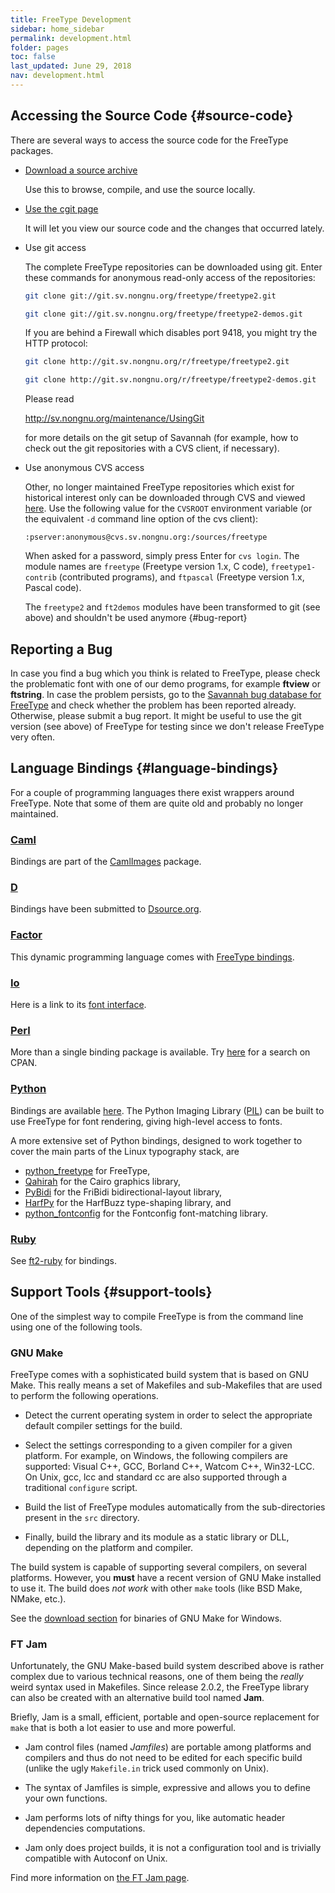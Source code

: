 ```yaml
---
title: FreeType Development
sidebar: home_sidebar
permalink: development.html
folder: pages
toc: false
last_updated: June 29, 2018
nav: development.html
---
```


## Accessing the Source Code {#source-code}

There are several ways to access the source code for the FreeType
packages.

-   [Download a source archive](download.html)

    Use this to browse, compile, and use the source locally.

-   [Use the cgit page](http://git.savannah.gnu.org/cgit/freetype/)

    It will let you view our source code and the changes that occurred
    lately.

-   Use git access

    The complete FreeType repositories can be downloaded using git.
    Enter these commands for anonymous read-only access of the
    repositories:

    ```bash
    git clone git://git.sv.nongnu.org/freetype/freetype2.git
    ```
    ```bash
    git clone git://git.sv.nongnu.org/freetype/freetype2-demos.git
    ```
    If you are behind a Firewall which disables port 9418, you might try
    the HTTP protocol:

    ```bash
    git clone http://git.sv.nongnu.org/r/freetype/freetype2.git
    ```
    ```bash
    git clone http://git.sv.nongnu.org/r/freetype/freetype2-demos.git
    ```
    Please read

    <http://sv.nongnu.org/maintenance/UsingGit>

    for more details on the git setup of Savannah (for example, how to
    check out the git repositories with a CVS client, if necessary).

-   Use anonymous CVS access

    Other, no longer maintained FreeType repositories which exist for
    historical interest only can be downloaded through CVS and viewed
    [here](http://cvs.savannah.gnu.org/viewvc/?root=freetype). Use the
    following value for the `CVSROOT` environment variable (or the
    equivalent `-d` command line option of the cvs client):

    `:pserver:anonymous@cvs.sv.nongnu.org:/sources/freetype`

    When asked for a password, simply press Enter for `cvs login`. The
    module names are `freetype` (Freetype version 1.x, C code),
    `freetype1-contrib` (contributed programs), and `ftpascal` (Freetype
    version 1.x, Pascal code).

    The `freetype2` and `ft2demos` modules have been transformed to git
    (see above) and shouldn\'t be used anymore {#bug-report}

## Reporting a Bug

In case you find a bug which you think is related to FreeType, please
check the problematic font with one of our demo programs, for example
**ftview** or **ftstring**. In case the problem persists, go to the
[Savannah bug database for
FreeType](https://savannah.nongnu.org/bugs/?group=freetype) and check
whether the problem has been reported already. Otherwise, please submit
a bug report. It might be useful to use the git version (see above) of
FreeType for testing since we don\'t release FreeType very often.

## Language Bindings {#language-bindings}

For a couple of programming languages there exist wrappers around
FreeType. Note that some of them are quite old and probably no longer
maintained.

### [Caml](http://caml.inria.fr/)

Bindings are part of the
[CamlImages](http://cristal.inria.fr/camlimages/eng.html) package.

### [D](http://dlang.org)

Bindings have been submitted to
[Dsource.org](http://svn.dsource.org/projects/bindings/trunk/freetype/).

### [Factor](http://factorcode.org/)

This dynamic programming language comes with [FreeType
bindings](http://docs.factorcode.org/content/vocab-freetype.html).

### [Io](http://iolanguage.org/)

Here is a link to its [font
interface](http://iolanguage.org/scm/io/docs/reference/index.html#/Graphics/Font/Font).

### [Perl](http://www.perl.org)

More than a single binding package is available. Try
[here](http://search.cpan.org/search?m=all&q=freetype&s=1) for a search
on CPAN.

### [Python](https://www.python.org)

Bindings are available [here](https://github.com/rougier/freetype-py/).
The Python Imaging Library
([PIL](http://www.pythonware.com/products/pil/)) can be built to use
FreeType for font rendering, giving high-level access to fonts.

A more extensive set of Python bindings, designed to work together to
cover the main parts of the Linux typography stack, are

-   [python\_freetype](https://github.com/ldo/python_freetype) for
    FreeType,
-   [Qahirah](https://github.com/ldo/qahirah) for the Cairo graphics
    library,
-   [PyBidi](https://github.com/ldo/pybidi) for the FriBidi
    bidirectional-layout library,
-   [HarfPy](https://github.com/ldo/harfpy) for the HarfBuzz
    type-shaping library, and
-   [python\_fontconfig](https://github.com/ldo/python_fontconfig) for
    the Fontconfig font-matching library.

### [Ruby](https://www.ruby-lang.org)

See [ft2-ruby](https://rubygems.org/gems/ft2-ruby) for bindings.

## Support Tools {#support-tools}

One of the simplest way to compile FreeType is from the command line
using one of the following tools.

### GNU Make

FreeType comes with a sophisticated build system that is based on GNU
Make. This really means a set of Makefiles and sub-Makefiles that are
used to perform the following operations.

-   Detect the current operating system in order to select the
    appropriate default compiler settings for the build.

-   Select the settings corresponding to a given compiler for a given
    platform. For example, on Windows, the following compilers are
    supported: Visual C++, GCC, Borland C++, Watcom C++, Win32-LCC. On
    Unix, gcc, lcc and standard cc are also supported through a
    traditional `configure` script.

-   Build the list of FreeType modules automatically from the
    sub-directories present in the `src` directory.

-   Finally, build the library and its module as a static library or
    DLL, depending on the platform and compiler.

The build system is capable of supporting several compilers, on several
platforms. However, you **must** have a recent version of GNU Make
installed to use it. The build does *not work* with other `make` tools
(like BSD Make, NMake, etc.).

See the [download section](download.html) for binaries of GNU Make for
Windows.

### FT Jam

Unfortunately, the GNU Make-based build system described above is rather
complex due to various technical reasons, one of them being the *really*
weird syntax used in Makefiles. Since release 2.0.2, the FreeType
library can also be created with an alternative build tool named
**Jam**.

Briefly, Jam is a small, efficient, portable and open-source replacement
for `make` that is both a lot easier to use and more powerful.

-   Jam control files (named *Jamfiles*) are portable among platforms
    and compilers and thus do not need to be edited for each specific
    build (unlike the ugly `Makefile.in` trick used commonly on Unix).

-   The syntax of Jamfiles is simple, expressive and allows you to
    define your own functions.

-   Jam performs lots of nifty things for you, like automatic header
    dependencies computations.

-   Jam only does project builds, it is not a configuration tool and is
    trivially compatible with Autoconf on Unix.

Find more information on [the FT Jam page](jam/index.html).
